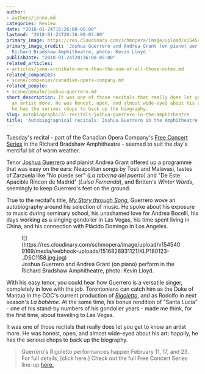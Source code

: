 ```yaml
---
author:
- authors/jenna.md
categories: Review
date: "2018-01-24T16:26:00-05:00"
lastmod: "2018-01-24T20:36:00-05:00"
primary_image: https://res.cloudinary.com/schmopera/image/upload/v1545409169/media/webhook-uploads/1516828894697/sq---KLP180123-_DSC1292.jpg.jpg
primary_image_credit: 'Joshua Guerrero and Andrea Grant (on piano) perform in the
  Richard Bradshaw Amphitheatre, photo: Kevin Lloyd.'
publishDate: "2018-01-24T20:36:00-05:00"
related_articles:
- articles/jane-archibald-more-than-the-sum-of-all-those-notes.md
related_companies:
- scene/companies/canadian-opera-company.md
related_people:
- scene/people/joshua-guerrero.md
short_description: It was one of those recitals that really does let you get to know
  an artist more. He was honest, open, and almost wide-eyed about his art; happily,
  he has the serious chops to back up the biography.
slug: autobiographical-recitals-joshua-guerrero-in-the-amphitheatre
title: 'Autobiographical recitals: Joshua Guerrero in the Amphitheatre'
---
```


Tuesday's recital - part of the Canadian Opera Company's [Free Concert Series](https://www.coc.ca/plan-your-visit/free-concert-series) in the Richard Bradshaw Amphitheatre - seemed to suit the day's merciful bit of warm weather. 

Tenor [Joshua Guerrero](/scene/people/joshua-guerrero/) and pianist Andrea Grant offered up a programme that was easy on the ears: Neapolitan songs by Tosti and Malavasi, tastes of Zarzuela like "No puede ser" (*La taberna del puerto*) and "De Este Apacible Rincon de Madrid" (*Luisa Fernanda*), and Britten's *Winter Words*, seemingly to keep Guerrero's feet on the ground.

True to the recital's title, [*My Story through Song*](http://files.coc.ca/pdfs/concert180123.pdf), Guerrero wove an autobiography around his selection of music. He spoke about his exposure to music during seminary school, his unashamed love for Andrea Bocelli, his days working as a singing gondolier in Las Vegas, his time spent living in China, and his connection with Plácido Domingo in Los Angeles.

<figure data-type="image">![](https://res.cloudinary.com/schmopera/image/upload/v1545409169/media/webhook-uploads/1516828931121/KLP180123-_DSC1158.jpg.jpg)
<figcaption>Joshua Guerrero and Andrea Grant (on piano) perform in the Richard Bradshaw Amphitheatre, photo: Kevin Lloyd.</figcaption>
</figure>

With his easy tenor, you could hear how Guerrero is a versatile singer, completely in love with the job. Torontonians can catch him as the Duke of Mantua in the COC's current production of [*Rigoletto*](https://www.coc.ca/productions/13071), and as Rodolfo in next season's *La bohème*. At the same time, his bonus rendition of "Santa Lucia" - one of his stand-by numbers of his gondolier years - made me think, for the first time, about traveling to Las Vegas.

It was one of those recitals that really does let you get to know an artist more. He was honest, open, and almost wide-eyed about his art; happily, he has the serious chops to back up the biography.

>Guerrero's Rigoletto performances happen February 11, 17, and 23. For full details, [click here.] Check out the full Free Concert Series line-up [here.](https://www.coc.ca/plan-your-visit/free-concert-series)

